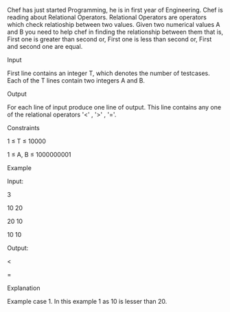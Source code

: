Chef has just started Programming, he is in first year of Engineering. Chef is reading about Relational Operators.
Relational Operators are operators which check relatioship between two values. Given two numerical values A and B you need to help chef in finding the relationship between them that is,
First one is greater than second or,
First one is less than second or,
First and second one are equal.
 

Input


First line contains an integer T, which denotes the number of testcases. Each of the T lines contain two integers A and B.

Output


For each line of input produce one line of output. This line contains any one of the relational operators
'<' , '>' , '='.

Constraints


1 ≤ T ≤ 10000

1 ≤ A, B ≤ 1000000001

Example


Input:

3

10 20

20 10

10 10

Output:

>

<

=
 

Explanation

Example case 1. In this example 1 as 10 is lesser than 20.
